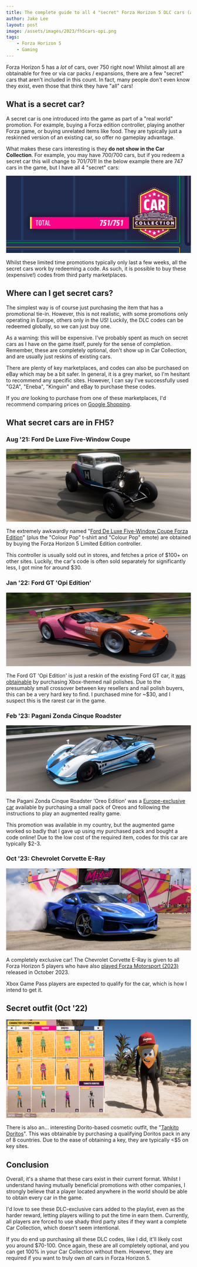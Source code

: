 ```yaml
---
title: The complete guide to all 4 "secret" Forza Horizon 5 DLC cars (and 1 DLC outfit)
author: Jake Lee
layout: post
image: /assets/images/2023/fh5cars-opi.png
tags:
    - Forza Horizon 5
    - Gaming
---
```


Forza Horizon 5 has a *lot* of cars, over 750 right now! Whilst almost all are obtainable for free or via car packs / expansions, there are a few "secret" cars that aren't included in this count. In fact, many people don't even know they exist, even those that think they have "all" cars! 

## What is a secret car?

A secret car is one introduced into the game as part of a "real world" promotion. For example, buying a Forza edition controller, playing another Forza game, or buying unrelated items like food. They are typically just a reskinned version of an existing car, so offer no gameplay advantage.

What makes these cars interesting is they **do not show in the Car Collection**. For example, you may have 700/700 cars, but if you redeem a secret car this will change to 701/701! In the below example there are 747 cars in the game, but I have all 4 "secret" cars:

[![All FH5 cars collected](/assets/images/2023/fh5cars-collection.png)](/assets/images/2023/fh5cars-collection.png)

Whilst these limited time promotions typically only last a few weeks, all the secret cars work by redeeming a code. As such, it is possible to buy these (expensive!) codes from third party marketplaces.

## Where can I get secret cars?

The simplest way is of course just purchasing the item that has a promotional tie-in. However, this is not realistic, with some promotions only operating in Europe, others only in the US! Luckily, the DLC codes can be redeemed globally, so we can just buy one.

As a warning: this will be expensive. I've probably spent as much on secret cars as I have on the game itself, purely for the sense of completion. Remember, these are completely optional, don't show up in Car Collection, and are usually just reskins of existing cars.

There are plenty of key marketplaces, and codes can also be purchased on eBay which may be a bit safer. In general, it is a grey market, so I'm hesitant to recommend any specific sites. However, I can say I've successfully used "G2A", "Eneba", "Kinguin" and eBay to purchase these codes.

If you *are* looking to purchase from one of these marketplaces, I'd recommend comparing prices on [Google Shopping](https://shopping.google.com/?).

## What secret cars are in FH5?

### Aug '21: Ford De Luxe Five-Window Coupe

[![Ford De Luxe Five-Window Coupe](/assets/images/2023/fh5cars-fordcoupe-740w.png)](/assets/images/2023/fh5cars-fordcoupe.png)

The extremely awkwardly named "[Ford De Luxe Five-Window Coupe Forza Edition](https://forza.fandom.com/wiki/Ford_De_Luxe_Five-Window_Coupe)" (plus the "Colour Pop" t-shirt and "Colour Pop" emote) are obtained by buying the Forza Horizon 5 Limited Edition controller. 

This controller is usually sold out in stores, and fetches a price of $100+ on other sites. Luckily, the car's code is often sold separately for significantly less, I got mine for around $30.

### Jan '22: Ford GT 'Opi Edition'

[![Ford GT Opi edition](/assets/images/2023/fh5cars-opi-740w.png)](/assets/images/2023/opi-fordcoupe.png)

The Ford GT 'Opi Edition' is just a reskin of the existing Ford GT car, it [was obtainable](https://news.xbox.com/en-us/2022/01/04/xbox-opi-nail-polish-collection-spring-2022/) by purchasing Xbox-themed nail polishes. Due to the presumably small crossover between key resellers and nail polish buyers, this can be a very hard key to find. I purchased mine for ~$30, and I suspect this is the rarest car in the game.

### Feb '23: Pagani Zonda Cinque Roadster

[![Pagani Zonda Cinque Roadster](/assets/images/2023/fh5cars-pagani-740w.png)](/assets/images/2023/fh5cars-pagani.png)

The Pagani Zonda Cinque Roadster 'Oreo Edition' was a [Europe-exclusive car](https://support.forzamotorsport.net/hc/en-us/articles/12735300928531-Forza-Horizon-5-2009-Pagani-Zonda-Cinque-Roadster-Oreo-Edition-Code-Redemption-FAQ) available by purchasing a small pack of Oreos and following the instructions to play an augmented reality game.

This promotion was available in my country, but the augmented game worked so badly that I gave up using my purchased pack and bought a code online! Due to the low cost of the required item, codes for this car are typically $2-3.

### Oct '23: Chevrolet Corvette E-Ray

[![Chevrolet Corvette E-Ray](/assets/images/2023/fh5cars-eray-740w.png)](/assets/images/2023/fh5cars-eray.png)

A completely exclusive car! The Chevrolet Corvette E-Ray is given to all Forza Horizon 5 players who have also [played Forza Motorsport (2023)](https://forza.net/news/forza-horizon-5-horizon-creatives#:~:text=EXPERIENCE%20THE%202024%20CHEVROLET%20CORVETTE%20E%2DRAY) released in October 2023. 

Xbox Game Pass players are expected to qualify for the car, which is how I intend to get it. 

## Secret outfit (Oct '22)

[![Tankito Doritos](/assets/images/2023/fh5cars-doritos-740w.png)](/assets/images/2023/fh5cars-doritos.png)

There is also an... interesting Dorito-based cosmetic outfit, the "[Tankito Doritos](https://support.forzamotorsport.net/hc/en-us/articles/10075556247571-Forza-Horizon-5-Tankito-Doritos-Outfit-Code-Redemption-FAQ)". This was obtainable by purchasing a qualifying Doritos pack in any of 8 countries. Due to the ease of obtaining a key, they are typically <$5 on key sites.

## Conclusion

Overall, it's a shame that these cars exist in their current format. Whilst I understand having mutually beneficial promotions with other companies, I strongly believe that a player located anywhere in the world should be able to obtain every car in the game.

I'd love to see these DLC-exclusive cars added to the playlist, even as the harder reward, letting players willing to put the time in earn them. Currently, all players are forced to use shady third party sites if they want a complete Car Collection, which doesn't seem intentional.

If you do end up purchasing all these DLC codes, like I did, it'll likely cost you around $70-100. Once again, these are all completely optional, and you can get 100% in your Car Collection without them. However, they are required if you want to truly own *all* cars in Forza Horizon 5.